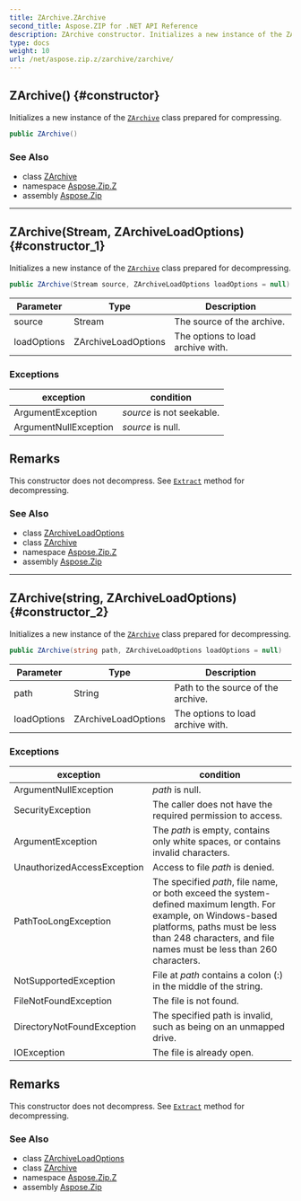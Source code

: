```yaml
---
title: ZArchive.ZArchive
second_title: Aspose.ZIP for .NET API Reference
description: ZArchive constructor. Initializes a new instance of the ZArchive class prepared for compressing
type: docs
weight: 10
url: /net/aspose.zip.z/zarchive/zarchive/
---
```

## ZArchive() {#constructor}

Initializes a new instance of the [`ZArchive`](../) class prepared for compressing.

```csharp
public ZArchive()
```

### See Also

* class [ZArchive](../)
* namespace [Aspose.Zip.Z](../../zarchive/)
* assembly [Aspose.Zip](../../../)

---

## ZArchive(Stream, ZArchiveLoadOptions) {#constructor_1}

Initializes a new instance of the [`ZArchive`](../) class prepared for decompressing.

```csharp
public ZArchive(Stream source, ZArchiveLoadOptions loadOptions = null)
```

| Parameter | Type | Description |
| --- | --- | --- |
| source | Stream | The source of the archive. |
| loadOptions | ZArchiveLoadOptions | The options to load archive with. |

### Exceptions

| exception | condition |
| --- | --- |
| ArgumentException | *source* is not seekable. |
| ArgumentNullException | *source* is null. |

## Remarks

This constructor does not decompress. See [`Extract`](../extract/) method for decompressing.

### See Also

* class [ZArchiveLoadOptions](../../zarchiveloadoptions/)
* class [ZArchive](../)
* namespace [Aspose.Zip.Z](../../zarchive/)
* assembly [Aspose.Zip](../../../)

---

## ZArchive(string, ZArchiveLoadOptions) {#constructor_2}

Initializes a new instance of the [`ZArchive`](../) class prepared for decompressing.

```csharp
public ZArchive(string path, ZArchiveLoadOptions loadOptions = null)
```

| Parameter | Type | Description |
| --- | --- | --- |
| path | String | Path to the source of the archive. |
| loadOptions | ZArchiveLoadOptions | The options to load archive with. |

### Exceptions

| exception | condition |
| --- | --- |
| ArgumentNullException | *path* is null. |
| SecurityException | The caller does not have the required permission to access. |
| ArgumentException | The *path* is empty, contains only white spaces, or contains invalid characters. |
| UnauthorizedAccessException | Access to file *path* is denied. |
| PathTooLongException | The specified *path*, file name, or both exceed the system-defined maximum length. For example, on Windows-based platforms, paths must be less than 248 characters, and file names must be less than 260 characters. |
| NotSupportedException | File at *path* contains a colon (:) in the middle of the string. |
| FileNotFoundException | The file is not found. |
| DirectoryNotFoundException | The specified path is invalid, such as being on an unmapped drive. |
| IOException | The file is already open. |

## Remarks

This constructor does not decompress. See [`Extract`](../extract/) method for decompressing.

### See Also

* class [ZArchiveLoadOptions](../../zarchiveloadoptions/)
* class [ZArchive](../)
* namespace [Aspose.Zip.Z](../../zarchive/)
* assembly [Aspose.Zip](../../../)


